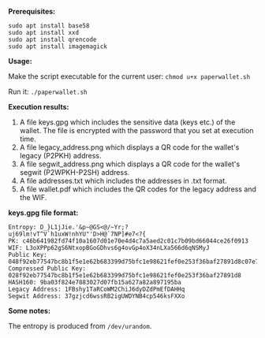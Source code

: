 **Prerequisites:**
```
sudo apt install base58
sudo apt install xxd
sudo apt install qrencode
sudo apt install imagemagick
```


**Usage:**

Make the script executable for the current user:
`chmod u+x paperwallet.sh`

Run it:
`./paperwallet.sh`

**Execution results:**
1. A file keys.gpg which includes the sensitive data (keys etc.) of the wallet. The file is encrypted with the password that you set at execution time.
2. A file legacy_address.png which displays a QR code for the wallet's legacy (P2PKH) address.
3. A file segwit_address.png which displays a QR code for the wallet's segwit (P2WPKH-P2SH) address.
4. A file addresses.txt which includes the addresses in .txt format.
5. A file wallet.pdf which includes the QR codes for the legacy address and the WIF.

**keys.gpg file format:**

```
Entropy: D_}L1jJie.'&p~@GS<@/~Yr;?uj69lm!vT^V`h1uxW!nhYU"'D>H@`7NP]#e7<?{
PK: c46b641982fd74f10a1607d01e70e4d4c7a5aed2c01c7b09bd66044ce26f0913
WIF: L3oXPPp62gS6NtxopBGoGDhvs6g4ovGp4oX34nLXa566d6qNSMyJ
Public Key: 048f92eb77547bc8b1f5e1e62b683399d75bfc1e98621fef0e253f36baf27891d8c07e72e095cd5b298bc94182a050e80b66a64d0f76967bd1d44077430289dae4
Compressed Public Key: 028f92eb77547bc8b1f5e1e62b683399d75bfc1e98621fef0e253f36baf27891d8
HASH160: 9ba03f824e7883027d07fb15a627a82a897195ba
Legacy Address: 1FBshy1TaRCoWM2ChiJ6dyDZdPmEfDAHHq
Segwit Address: 37gzjcd6wssRB2igUWDYNB4cp546ksFXXo
```

**Some notes:**

The entropy is produced from `/dev/urandom`.
